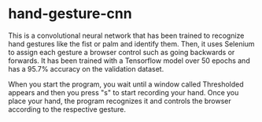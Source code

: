 # hand-gesture-cnn

This is a convolutional neural network that has been trained to recognize hand gestures like the fist or palm and identify them. Then, it uses Selenium to assign each gesture a browser control such as going backwards or forwards. It has been trained with a Tensorflow model over 50 epochs and has a 95.7% accuracy on the validation dataset.

When you start the program, you wait until a window called Thresholded appears and then you press "s" to start recording your hand. Once you place your hand, the program recognizes it and controls the browser according to the respective gesture.
